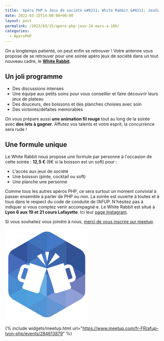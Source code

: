```yaml
---
title: 'Apéro PHP & Jeux de société &#8211; White Rabbit &#8211; Jeudi 24 mars 2022 à 18h'
date: 2022-03-15T14:00:00+00:00
layout: post
permalink: /2022/03/15/apero-php-jeux-24-mars-a-18h/
categories:
  - AperoPHP
---
```


On a longtemps patienté, on peut enfin se retrouver ! Votre antenne vous propose de se retrouver pour une soirée apéro jeux de société dans un tout nouveau cadre, le **[White Rabbit](http://thewhiterabbit.fr/fr/)**.

## Un joli programme
- Des discussions intenses
- Une équipe aux petits soins pour vous conseiller et faire découvrir leurs jeux de plateau
- Des douceurs, des boissons et des planches choisies avec soin
- Des victoires/défaites mémorables

On vous prépare aussi **une animation fil rouge** tout au long de la soirée avec **des lots à gagner**. Affutez vos talents et votre esprit, la concurrence sera rude !

## Une formule unique
Le White Rabbit nous propose une formule par personne à l'occasion de cette soirée : **12,5 €** (9€ si la boisson est un soft) pour :
- L'accès aux jeux de société
- Une boisson (pinte, cocktail ou soft)
- Une planche une personne


Comme tous les autres apéros PHP, ce sera surtout un moment convivial à passer ensemble à parler de PHP ou non.
La soirée est ouverte à toutes et à tous dans le respect du code de conduite de l&rsquo;AFUP. N'hésitez pas à indiquer si vous comptez venir accompagné&middot;e.
Le White Rabbit est situé à **Lyon 6 aux 19 et 21 cours Lafayette**. Ici leur [page Instagram](https://www.instagram.com/cafethewhiterabbitlyon).

Si vous souhaitez vous joindre à nous, [merci de vous inscrire sur meetup](https://www.meetup.com/fr-FR/afup-lyon-php/events/284613879/).

![Logo apéro](/files/2017/03/afup-apero-300-271x300.png)

{% include widgets/meetup.html url="https://www.meetup.com/fr-FR/afup-lyon-php/events/284613879" %}
